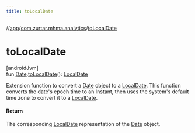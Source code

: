 ```yaml
---
title: toLocalDate
---
```

//[app](../../index.html)/[com.zurtar.mhma.analytics](index.html)/[toLocalDate](to-local-date.html)



# toLocalDate



[androidJvm]\
fun [Date](https://developer.android.com/reference/kotlin/java/util/Date.html).[toLocalDate](to-local-date.html)(): [LocalDate](https://developer.android.com/reference/kotlin/java/time/LocalDate.html)



Extension function to convert a [Date](https://developer.android.com/reference/kotlin/java/util/Date.html) object to a [LocalDate](https://developer.android.com/reference/kotlin/java/time/LocalDate.html). This function converts the date's epoch time to an Instant, then uses the system's default time zone to convert it to a [LocalDate](https://developer.android.com/reference/kotlin/java/time/LocalDate.html).



#### Return



The corresponding [LocalDate](https://developer.android.com/reference/kotlin/java/time/LocalDate.html) representation of the [Date](https://developer.android.com/reference/kotlin/java/util/Date.html) object.



